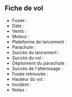## Fiche de vol

- Fusée : 
- Date : 
- Vents :
- Moteur : 
- Plateforme de lancement : 
- Parachute : 
- Succès du lancement : 
- Succès du vol : 
- Déploiment du parachute : 
- Succès de l'atterissage :
- Fusée retrouvée : 
- Hauteur du vol : 
- Incident : 
- Notes : 
  
  
  
  
  
  
  
  
